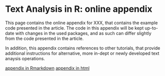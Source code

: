 Text Analysis in R: online appendix
============

This page contains the online appendix for XXX, that contains the example code presented in the article. The code in this appendix will be kept up-to-date with changes in the used packages, and as such can differ slightly from the code presented in the article.

In addition, this appendix contains references to other tutorials, that provide additional instructions for alternative, more in-dept or newly developed text anaysis operations.

[appendix in Rmarkdown](files/Text_Analysis_in_R.Rmd)
[appendix in html](files/Text_Analysis_in_R.html)